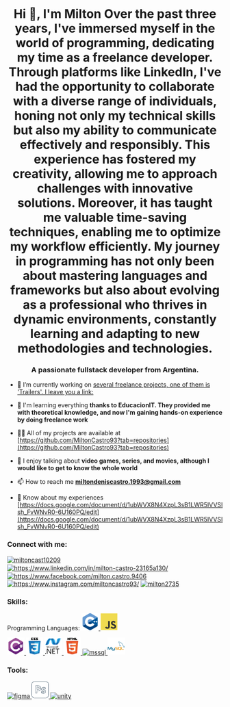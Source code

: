 <h1 align="center">Hi 👋, I'm Milton Over the past three years, I've immersed myself in the world of programming, dedicating my time as a freelance developer. Through platforms like LinkedIn, I've had the opportunity to collaborate with a diverse range of individuals, honing not only my technical skills but also my ability to communicate effectively and responsibly. This experience has fostered my creativity, allowing me to approach challenges with innovative solutions. Moreover, it has taught me valuable time-saving techniques, enabling me to optimize my workflow efficiently. My journey in programming has not only been about mastering languages and frameworks but also about evolving as a professional who thrives in dynamic environments, constantly learning and adapting to new methodologies and technologies.</h1>
<h3 align="center">A passionate fullstack developer from Argentina.</h3>

- 🔭 I’m currently working on [several freelance projects, one of them is 'Trailers'. I leave you a link:](https://elpajaroremolques.000webhostapp.com/)

- 🌱 I'm learning everything **thanks to EducacionIT. They provided me with theoretical knowledge, and now I'm gaining hands-on experience by doing freelance work**

- 👨‍💻 All of my projects are available at [https://github.com/MiltonCastro93?tab=repositories](https://github.com/MiltonCastro93?tab=repositories)

- 💬 I enjoy talking about **video games, series, and movies, although I would like to get to know the whole world**

- 📫 How to reach me **miltondeniscastro.1993@gmail.com**

- 📄 Know about my experiences [https://docs.google.com/document/d/1ubWVX8N4XzpL3sB1LWR5IVVSIsh_FvWNvR0-6U160PQ/edit](https://docs.google.com/document/d/1ubWVX8N4XzpL3sB1LWR5IVVSIsh_FvWNvR0-6U160PQ/edit)

<h3 align="left">Connect with me:</h3>
<p align="left">
<a href="https://twitter.com/miltoncast10209" target="blank"><img align="center" src="https://raw.githubusercontent.com/rahuldkjain/github-profile-readme-generator/master/src/images/icons/Social/twitter.svg" alt="miltoncast10209" height="30" width="40" /></a>
<a href="https://linkedin.com/in/https://www.linkedin.com/in/milton-castro-23165a130/" target="blank"><img align="center" src="https://raw.githubusercontent.com/rahuldkjain/github-profile-readme-generator/master/src/images/icons/Social/linked-in-alt.svg" alt="https://www.linkedin.com/in/milton-castro-23165a130/" height="30" width="40" /></a>
<a href="https://fb.com/https://www.facebook.com/milton.castro.9406" target="blank"><img align="center" src="https://raw.githubusercontent.com/rahuldkjain/github-profile-readme-generator/master/src/images/icons/Social/facebook.svg" alt="https://www.facebook.com/milton.castro.9406" height="30" width="40" /></a>
<a href="https://instagram.com/https://www.instagram.com/miltoncastro93/" target="blank"><img align="center" src="https://raw.githubusercontent.com/rahuldkjain/github-profile-readme-generator/master/src/images/icons/Social/instagram.svg" alt="https://www.instagram.com/miltoncastro93/" height="30" width="40" /></a>
<a href="https://discord.gg/milton2735" target="blank"><img align="center" src="https://raw.githubusercontent.com/rahuldkjain/github-profile-readme-generator/master/src/images/icons/Social/discord.svg" alt="milton2735" height="30" width="40" /></a>
</p>

<h3 align="left">Skills: </h3>
<p align="left"> Programming Languages: <a href="https://www.w3schools.com/cpp/" target="_blank" rel="noreferrer"> <img src="https://raw.githubusercontent.com/devicons/devicon/master/icons/cplusplus/cplusplus-original.svg" alt="cplusplus" width="40" height="40"/> </a> <a href="https://developer.mozilla.org/en-US/docs/Web/JavaScript" target="_blank" rel="noreferrer"> <img src="https://raw.githubusercontent.com/devicons/devicon/master/icons/javascript/javascript-original.svg" alt="javascript" width="40" height="40"/> </a> 

<a href="https://www.w3schools.com/cs/" target="_blank" rel="noreferrer"> <img src="https://raw.githubusercontent.com/devicons/devicon/master/icons/csharp/csharp-original.svg" alt="csharp" width="40" height="40"/> </a> <a href="https://www.w3schools.com/css/" target="_blank" rel="noreferrer"> <img src="https://raw.githubusercontent.com/devicons/devicon/master/icons/css3/css3-original-wordmark.svg" alt="css3" width="40" height="40"/> </a> <a href="https://dotnet.microsoft.com/" target="_blank" rel="noreferrer"> <img src="https://raw.githubusercontent.com/devicons/devicon/master/icons/dot-net/dot-net-original-wordmark.svg" alt="dotnet" width="40" height="40"/> </a>  <a href="https://www.w3.org/html/" target="_blank" rel="noreferrer"> <img src="https://raw.githubusercontent.com/devicons/devicon/master/icons/html5/html5-original-wordmark.svg" alt="html5" width="40" height="40"/> </a><a href="https://www.microsoft.com/en-us/sql-server" target="_blank" rel="noreferrer"> <img src="https://www.svgrepo.com/show/303229/microsoft-sql-server-logo.svg" alt="mssql" width="40" height="40"/> </a> <a href="https://www.mysql.com/" target="_blank" rel="noreferrer"> <img src="https://raw.githubusercontent.com/devicons/devicon/master/icons/mysql/mysql-original-wordmark.svg" alt="mysql" width="40" height="40"/> </a>

<h3 align="left">Tools: </h3>
 <a href="https://www.figma.com/" target="_blank" rel="noreferrer"> <img src="https://www.vectorlogo.zone/logos/figma/figma-icon.svg" alt="figma" width="40" height="40"/> </a> <a href="https://www.photoshop.com/en" target="_blank" rel="noreferrer"> <img src="https://raw.githubusercontent.com/devicons/devicon/master/icons/photoshop/photoshop-line.svg" alt="photoshop" width="40" height="40"/> </a> <a href="https://unity.com/" target="_blank" rel="noreferrer"> <img src="https://www.vectorlogo.zone/logos/unity3d/unity3d-icon.svg" alt="unity" width="40" height="40"/> </a>

</p>

